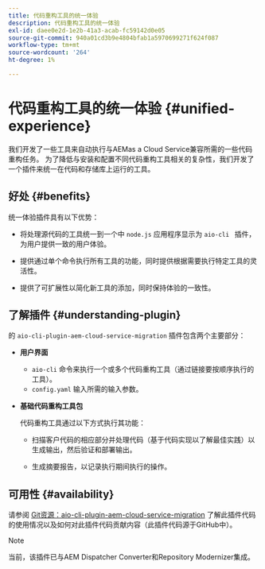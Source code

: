 ```yaml
---
title: 代码重构工具的统一体验
description: 代码重构工具的统一体验
exl-id: daee0e2d-1e2b-41a3-acab-fc59142d0e05
source-git-commit: 940a01cd3b9e4804bfab1a5970699271f624f087
workflow-type: tm+mt
source-wordcount: '264'
ht-degree: 1%

---
```


# 代码重构工具的统一体验 {#unified-experience}

我们开发了一些工具来自动执行与AEMas a Cloud Service兼容所需的一些代码重构任务。 为了降低与安装和配置不同代码重构工具相关的复杂性，我们开发了一个插件来统一在代码和存储库上运行的工具。

## 好处 {#benefits}

统一体验插件具有以下优势：

* 将处理源代码的工具统一到一个中 `node.js` 应用程序显示为 `aio-cli ` 插件，为用户提供一致的用户体验。

* 提供通过单个命令执行所有工具的功能，同时提供根据需要执行特定工具的灵活性。

* 提供了可扩展性以简化新工具的添加，同时保持体验的一致性。

## 了解插件 {#understanding-plugin}

的 `aio-cli-plugin-aem-cloud-service-migration` 插件包含两个主要部分：

* **用户界面**

   * `aio-cli` 命令来执行一个或多个代码重构工具（通过链接要按顺序执行的工具）。
   * `config.yaml` 输入所需的输入参数。

* **基础代码重构工具包**

   代码重构工具通过以下方式执行其功能：

   * 扫描客户代码的相应部分并处理代码（基于代码实现以了解最佳实践）以生成输出，然后验证和部署输出。

   * 生成摘要报告，以记录执行期间执行的操作。

## 可用性 {#availability}

请参阅 [Git资源：aio-cli-plugin-aem-cloud-service-migration](https://github.com/adobe/aio-cli-plugin-aem-cloud-service-migration) 了解此插件代码的使用情况以及如何对此插件代码贡献内容（此插件代码源于GitHub中）。

>[!NOTE]
>当前，该插件已与AEM Dispatcher Converter和Repository Modernizer集成。
